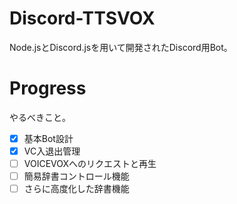 # Discord-TTSVOX
Node.jsとDiscord.jsを用いて開発されたDiscord用Bot。

# Progress
やるべきこと。
- [x] 基本Bot設計
- [x] VC入退出管理
- [ ] VOICEVOXへのリクエストと再生
- [ ] 簡易辞書コントロール機能
- [ ] さらに高度化した辞書機能